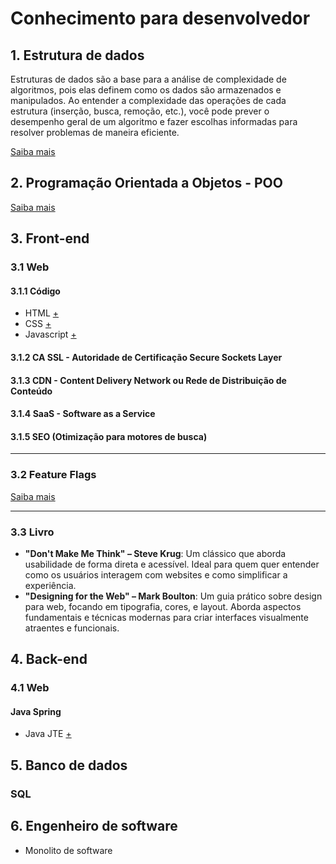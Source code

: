 # Conhecimento para desenvolvedor

## 1. Estrutura de dados
Estruturas de dados são a base para a análise de complexidade de algoritmos, pois elas definem como os dados são armazenados e manipulados. Ao entender a complexidade das operações de cada estrutura (inserção, busca, remoção, etc.), você pode prever o desempenho geral de um algoritmo e fazer escolhas informadas para resolver problemas de maneira eficiente.

[Saiba mais](https://github.com/JandersonMota/estrutura-de-dados)

## 2. Programação Orientada a Objetos - POO
[Saiba mais](https://github.com/JandersonMota/programacao-orientada-objetos)

## 3. Front-end
### 3.1 Web
#### 3.1.1 Código
- HTML [+](https://github.com/JandersonMota/ifba-oficina-html_css)
- CSS [+](https://github.com/JandersonMota/ifba-oficina-html_css)
- Javascript [+](https://github.com/JandersonMota/estudando-javascript)

#### 3.1.2 CA SSL - Autoridade de Certificação Secure Sockets Layer
#### 3.1.3 CDN - Content Delivery Network ou Rede de Distribuição de Conteúdo
#### 3.1.4 SaaS - Software as a Service
#### 3.1.5 SEO (Otimização para motores de busca)
---
### 3.2 Feature Flags
[Saiba mais](https://github.com/JandersonMota/desenvolvedor/tree/main/front-end)

---
### 3.3 Livro
- **"Don't Make Me Think" – Steve Krug**:
  Um clássico que aborda usabilidade de forma direta e acessível. Ideal para quem quer entender como os usuários interagem com websites e como simplificar a experiência.
- **"Designing for the Web" – Mark Boulton**:
  Um guia prático sobre design para web, focando em tipografia, cores, e layout. Aborda aspectos fundamentais e técnicas modernas para criar interfaces visualmente atraentes e funcionais.


## 4. Back-end
### 4.1 Web
#### Java Spring
- Java JTE [+](https://foojay.io/today/spring-boot-java-template-engine-jte/)

## 5. Banco de dados
### SQL

## 6. Engenheiro de software
- Monolito de software
